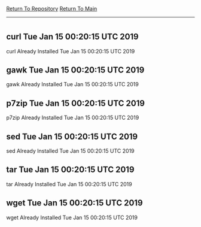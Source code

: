 [Return To Repository](https://github.com/deathbybandaid/piholeparser/)
[Return To Main](https://github.com/deathbybandaid/piholeparser/blob/master/RecentRunLogs/Mainlog.md)
____________________________________
# 
## curl Tue Jan 15 00:20:15 UTC 2019
curl Already Installed Tue Jan 15 00:20:15 UTC 2019
## gawk Tue Jan 15 00:20:15 UTC 2019
gawk Already Installed Tue Jan 15 00:20:15 UTC 2019
## p7zip Tue Jan 15 00:20:15 UTC 2019
p7zip Already Installed Tue Jan 15 00:20:15 UTC 2019
## sed Tue Jan 15 00:20:15 UTC 2019
sed Already Installed Tue Jan 15 00:20:15 UTC 2019
## tar Tue Jan 15 00:20:15 UTC 2019
tar Already Installed Tue Jan 15 00:20:15 UTC 2019
## wget Tue Jan 15 00:20:15 UTC 2019
wget Already Installed Tue Jan 15 00:20:15 UTC 2019
